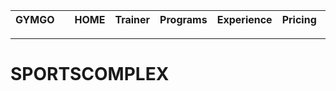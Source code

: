 |GYMGO|     |HOME|Trainer|Programs|Experience|Pricing|     |Enter|
|:---|:---:|:---:|:---:|:---:|:---:|:---:|:---:|---:|

---

# SPORTSCOMPLEX